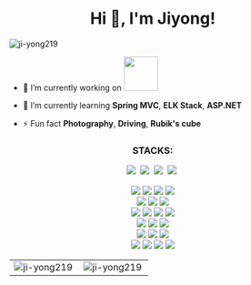 

<!--
**Ji-yong219/Ji-yong219** is a ✨ _special_ ✨ repository because its `README.md` (this file) appears on your GitHub profile.

Here are some ideas to get you started:

- 🔭 I’m currently working on ...
- 🌱 I’m currently learning ...c
- 👯 I’m looking to collaborate on ...
- 🤔 I’m looking for help with ...
- 💬 Ask me about ...
- 📫 How to reach me: ...
- 😄 Pronouns: ...
- ⚡ Fun fact: ...
-->
<h1 align="center">Hi 👋, I'm Jiyong!</h1>

<p align="left"> <img src="https://komarev.com/ghpvc/?username=ji-yong219&label=Profile%20views&color=0e75b6&style=flat" alt="ji-yong219" /> </p>

- 🔭 I’m currently working on <a target='_blank' href="https://www.skcc.co.kr/"><img height="60px" src="https://www.skcc.co.kr/v2/img/kr/layout/logo.png"></a>

- 🌱 I’m currently learning **Spring MVC**, **ELK Stack**, **ASP.NET**

<!-- - 📫 How to reach me: **comjiyong@kakao.com** -->

- ⚡ Fun fact **Photography**, **Driving**, **Rubik's cube**


<!--
<h3 align="center" >Connect with me:</h3>
<p align="center">
  <a href="mailto:comjiyong@kakao.com">
    <img src="https://img.shields.io/badge/Email-3670A0.svg?style=for-the-badge&logo=kakao&logoColor=#FFCD00&link=mailto:comjiyong@kakao.com">
  </a>
  <a href="https://ji-yong219.github.io/">
    <img src="https://img.shields.io/badge/Portfolio-%23000000.svg?style=for-the-badge&logo=firefox&logoColor=#FF7139&link=https://ji-yong219.github.io/">
  </a>
  <a href="https://eat-sleep-code.tistory.com/">
    <img src="https://img.shields.io/badge/tech blog-000000?&style=for-the-badge&logo=Bloglovin&logoColor=white&color=6E6E6E&link=https://eat-sleep-code.tistory.com/">
  </a>
  <a href="https://www.instagram.com/ji.y0ng/">
    <img src="https://img.shields.io/badge/instagram-%23000000.svg?&style=for-the-badge&logo=instagram&logoColor=white&color=dd2a7b&link=https://instagram.com/ji.y0ng">
  </a>
</p>
-->

<h3 align="center">STACKS:</h3>
<p align="center">
  <img src="https://img.shields.io/badge/python-3670A0?style=for-the-badge&logo=python&logoColor=ffdd54">&nbsp;
  <img src="https://img.shields.io/badge/java-%23ED8B00.svg?style=for-the-badge&logo=java&logoColor=white">&nbsp;
  <img src="https://img.shields.io/badge/c-%2300599C.svg?style=for-the-badge&logo=c&logoColor=white">&nbsp;
  <img src="https://img.shields.io/badge/c++-00599C.svg?style=for-the-badge&logo=c++&logoColor=white">&nbsp;
  <br><br>
  
  <img src="https://img.shields.io/badge/html5-E34F26?style=for-the-badge&logo=html5&logoColor=white"> 
  <img src="https://img.shields.io/badge/css3-%231572B6.svg?style=for-the-badge&logo=css3&logoColor=white"> 
  <img src="https://img.shields.io/badge/javascript-%23323330.svg?style=for-the-badge&logo=javascript&logoColor=%23F7DF1E"> 
  <img src="https://img.shields.io/badge/jquery-0769AD?style=for-the-badge&logo=jquery&logoColor=white">
  <br>
  
  <img src="https://img.shields.io/badge/flask-000000?style=for-the-badge&logo=flask&logoColor=white">
  <img src="https://img.shields.io/badge/django-092E20?style=for-the-badge&logo=django&logoColor=white">
  <img src="https://img.shields.io/badge/spring-6DB33F?style=for-the-badge&logo=spring&logoColor=white">
  <!--<img src="https://img.shields.io/badge/SpringBoot-6DB33F?style=for-the-badge&logo=SpringBoot&logoColor=white">-->
  <!--<img src="https://img.shields.io/badge/react-61DAFB?style=for-the-badge&logo=react&logoColor=white">-->
<!--   <img src="https://img.shields.io/badge/bootstrap-7952B3?style=for-the-badge&logo=bootstrap&logoColor=white"> -->
  <br>
  
  <img src="https://img.shields.io/badge/mysql-4479A1?style=for-the-badge&logo=mysql&logoColor=white"> 
  <img src="https://img.shields.io/badge/mariaDB-003545?style=for-the-badge&logo=mariaDB&logoColor=white"> 
  <img src="https://img.shields.io/badge/sqlite-%2307405e.svg?style=for-the-badge&logo=sqlite&logoColor=white">
  <img src="https://img.shields.io/badge/oracle-F80000?style=for-the-badge&logo=oracle&logoColor=white"> 
  <br>
  
  <img src="https://img.shields.io/badge/nginx-009639?style=for-the-badge&logo=nginx&logoColor=white">
  <img src="https://img.shields.io/badge/apache-D22128?style=for-the-badge&logo=apache&logoColor=white">
  <img src="https://img.shields.io/badge/Apache%20Tomcat-F37626?style=for-the-badge&logo=Apache%20Tomcat&logoColor=white">
  <br>
  
  <img src="https://img.shields.io/badge/numpy-%23013243.svg?style=for-the-badge&logo=numpy&logoColor=white">
  <img src="https://img.shields.io/badge/pandas-%23150458.svg?style=for-the-badge&logo=pandas&logoColor=white">
  <img src="https://img.shields.io/badge/opencv-%23white.svg?style=for-the-badge&logo=opencv&logoColor=white">
<!--   <img src="https://img.shields.io/badge/Socket.io-black?style=for-the-badge&logo=socket.io&badgeColor=010101"> -->
<!--   <img src="https://img.shields.io/badge/TensorFlow-%23FF6F00.svg?style=for-the-badge&logo=TensorFlow&logoColor=white"> -->
  <!--<img src="https://img.shields.io/badge/Keras-%23D00000.svg?style=for-the-badge&logo=Keras&logoColor=white">-->
  <br>
  <!--
  <img src="https://img.shields.io/badge/Elasticsearch-005571.svg?style=for-the-badge&logo=Elasticsearch&logoColor=white">
  <img src="https://img.shields.io/badge/Logstash-005571.svg?style=for-the-badge&logo=Logstash&logoColor=white">
  <img src="https://img.shields.io/badge/Kibana-005571.svg?style=for-the-badge&logo=Kibana&logoColor=white">
  <img src="https://img.shields.io/badge/Elasticstack-005571.svg?style=for-the-badge&logo=Elasticstack&logoColor=white">
  <br>
  <br>-->

  <!--
  <img src="https://img.shields.io/badge/Windows-0078D6?style=for-the-badge&logo=windows&logoColor=white"> 
  <img src="https://img.shields.io/badge/linux-FCC624?style=for-the-badge&logo=linux&logoColor=black"> 
  <img src="https://img.shields.io/badge/cent%20os-002260?style=for-the-badge&logo=centos&logoColor=F0F0F0"> 
  <img src="https://img.shields.io/badge/Ubuntu-E95420?style=for-the-badge&logo=ubuntu&logoColor=white">
  <img src="https://img.shields.io/badge/android-3DDC84?style=for-the-badge&logo=android&logoColor=white">
  <img src="https://img.shields.io/badge/Microsoft%20Azure-0078D4?style=for-the-badge&logo=MicrosoftAzure&logoColor=white">
  <img src="https://img.shields.io/badge/amazon%20aws-232F3E?style=for-the-badge&logo=amazonaws&logoColor=white"> 
  <br>
  
  <img src="https://img.shields.io/badge/-Raspberry%20Pi-C51A4A?style=for-the-badge&logo=Raspberry-Pi">
  <img src="https://img.shields.io/badge/-Arduino-00979D?style=for-the-badge&logo=Arduino&logoColor=white">
  <br>-->

  <!--
  <img src="https://img.shields.io/badge/vs%20code-007ACC?style=for-the-badge&logo=visualstudiocode&logoColor=white">
  <img src="https://img.shields.io/badge/notepad++-90E59A?style=for-the-badge&logo=Notepadplusplus&logoColor=white">
  <img src="https://img.shields.io/badge/vim-019733?style=for-the-badge&logo=vim&logoColor=white">
  <img src="https://img.shields.io/badge/pycharm-000000?style=for-the-badge&logo=pycharm&logoColor=white">
  <img src="https://img.shields.io/badge/jupyter-F37626?style=for-the-badge&logo=jupyter&logoColor=white">
  <img src="https://img.shields.io/badge/atom-66595C?style=for-the-badge&logo=atom&logoColor=white">
  <img src="https://img.shields.io/badge/eclipse%20ide-2C2255?style=for-the-badge&logo=eclipseide&logoColor=white">
  <img src="https://img.shields.io/badge/android%20studio-3DDC84?style=for-the-badge&logo=androidstudio&logoColor=white">
  <br>-->

  
  <!--<img src="https://img.shields.io/badge/git-F05032?style=for-the-badge&logo=git&logoColor=white">-->
  <!--<img src="https://img.shields.io/badge/github-181717?style=for-the-badge&logo=github&logoColor=white">-->
  <!--<img src="https://img.shields.io/badge/github%20actions-2088FF?style=for-the-badge&logo=githubactions&logoColor=white">-->
  <!--<img src="https://img.shields.io/badge/azure%20devops-0078D7?style=for-the-badge&logo=azuredevops&logoColor=white">-->
  <img src="https://img.shields.io/badge/bitbucket-0052CC?style=for-the-badge&logo=bitbucket&logoColor=white">
  <img src="https://img.shields.io/badge/sourcetree-0052CC?style=for-the-badge&logo=sourcetree&logoColor=white">
  <img src="https://img.shields.io/badge/jira-0052CC?style=for-the-badge&logo=jira&logoColor=white">
  <img src="https://img.shields.io/badge/jenkins-D24939?style=for-the-badge&logo=jenkins&logoColor=white">
  <br>
</p>


<table style="border: none">
    <tr>
        <td valign="top" width="50%" style="border: none">
        <img align="left" src="https://github-readme-stats-sigma-five.vercel.app/api/top-langs?username=ji-yong219&show_icons=true&locale=en&layout=compact&theme=dark" alt="ji-yong219" />
        </td>
        <td valign="top" width="50%" style="border: none">
        <img align="center" src="https://github-readme-stats-sigma-five.vercel.app/api?username=ji-yong219&show_icons=true&locale=en&theme=dark" alt="ji-yong219" />
        </td>
    </tr>
</table>
